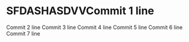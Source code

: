 # SFDASHASDVVCommit 1 line
Commit 2 line
Commit 3 line
Commit 4 line
Commit 5 line
Commit 6 line
Commit 7 line
